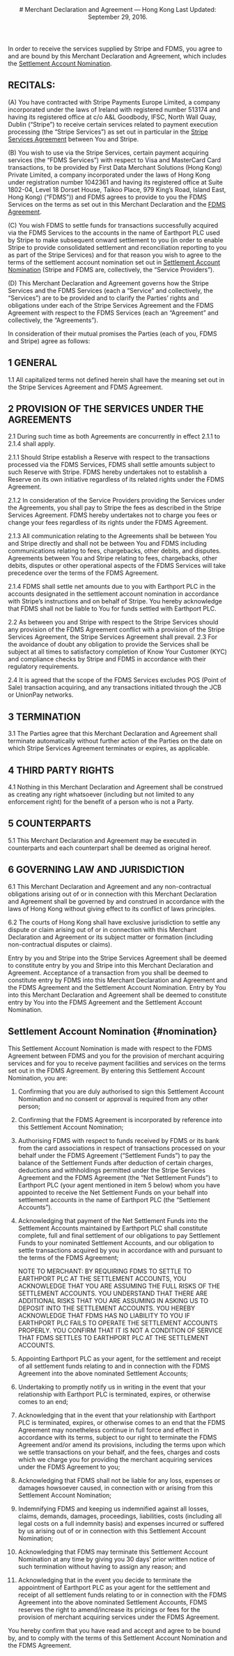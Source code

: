 <header id="tos">
# Merchant Declaration and Agreement &mdash;  Hong Kong
Last Updated: September 29, 2016. 
</header>

<section>

In order to receive the services supplied by Stripe and FDMS, you agree to and are bound by this Merchant Declaration and Agreement, which includes the [Settlement Account Nomination](#nomination).

## RECITALS:

(A) You have contracted with Stripe Payments Europe Limited, a company incorporated under the laws of Ireland with registered number 513174 and having its registered office at c/o A&L Goodbody, IFSC, North Wall Quay, Dublin (“Stripe”) to receive certain services related to payment execution processing (the “Stripe Services”) as set out in particular in the [Stripe Services Agreement](https://stripe.com/hk/legal) between You and Stripe.

(B) You wish to use via the Stripe Services, certain payment acquiring services (the “FDMS Services”) with respect to Visa and MasterCard Card transactions, to be provided by First Data Merchant Solutions (Hong Kong) Private Limited, a company incorporated under the laws of Hong Kong under registration number 1042361 and having its registered office at Suite 1802-04, Level 18 Dorset House, Taikoo Place, 979 King’s Road, Island East, Hong Kong) (“FDMS”)) and FDMS agrees to provide to you the FDMS Services on the terms as set out in this Merchant Declaration and the [FDMS Agreement](https://stripe.com/files/legal/FDMS_Agreement.pdf).

(C) You wish FDMS to settle funds for transactions successfully acquired via the FDMS Services to the accounts in the name of Earthport PLC used by Stripe to make subsequent onward settlement to you (in order to enable Stripe to provide consolidated settlement and reconciliation reporting to you as part of the Stripe Services) and for that reason you wish to agree to the terms of the settlement account nomination set out in [Settlement Account Nomination](#nomination) (Stripe and FDMS are, collectively, the “Service Providers”).

(D) This Merchant Declaration and Agreement governs how the Stripe Services and the FDMS Services (each a “Service” and collectively, the “Services”) are to be provided and to clarify the Parties’ rights and obligations under each of the Stripe Services Agreement and the FDMS Agreement with respect to the FDMS Services (each an “Agreement” and collectively, the “Agreements”).

In consideration of their mutual promises the Parties (each of you, FDMS and Stripe) agree as follows:

## 1 GENERAL

1.1 All capitalized terms not defined herein shall have the meaning set out in the Stripe Services Agreement and FDMS Agreement.

## 2 PROVISION OF THE SERVICES UNDER THE AGREEMENTS

2.1 During such time as both Agreements are concurrently in effect 2.1.1 to 2.1.4 shall apply.

2.1.1 Should Stripe establish a Reserve with respect to the transactions processed via the FDMS Services, FDMS shall settle amounts subject to such Reserve with Stripe. FDMS hereby undertakes not to establish a Reserve on its own initiative regardless of its related rights under the FDMS Agreement.

2.1.2 In consideration of the Service Providers providing the Services under the Agreements, you shall pay to Stripe the fees as described in the Stripe Services Agreement. FDMS hereby undertakes not to charge you fees or change your fees regardless of its rights under the FDMS Agreement.

2.1.3 All communication relating to the Agreements shall be between You and Stripe directly and shall not be between You and FDMS including communications relating to fees, chargebacks, other debits, and disputes. Agreements between You and Stripe relating to fees, chargebacks, other debits, disputes or other operational aspects of the FDMS Services will take precedence over the terms of the FDMS Agreement.

2.1.4 FDMS shall settle net amounts due to you with Earthport PLC in the accounts designated in the settlement account nomination in accordance with Stripe’s instructions and on behalf of Stripe. You hereby acknowledge that FDMS shall not be liable to You for funds settled with Earthport PLC.

2.2 As between you and Stripe with respect to the Stripe Services should any provision of the FDMS Agreement conflict with a provision of the Stripe Services Agreement, the Stripe Services Agreement shall prevail.
2.3 For the avoidance of doubt any obligation to provide the Services shall be subject at all times to satisfactory completion of Know Your Customer (KYC) and compliance checks by Stripe and FDMS in accordance with their regulatory requirements.

2.4 It is agreed that the scope of the FDMS Services excludes POS (Point of Sale) transaction acquiring, and any transactions initiated through the JCB or UnionPay networks.

## 3 TERMINATION

3.1 The Parties agree that this Merchant Declaration and Agreement shall terminate automatically without further action of the Parties on the date on which Stripe Services Agreement terminates or expires, as applicable.

## 4 THIRD PARTY RIGHTS

4.1 Nothing in this Merchant Declaration and Agreement shall be construed as creating any right whatsoever (including but not limited to any enforcement right) for the benefit of a person who is not a Party.

## 5 COUNTERPARTS

5.1 This Merchant Declaration and Agreement may be executed in counterparts and each counterpart shall be deemed as original hereof.

## 6 GOVERNING LAW AND JURISDICTION

6.1 This Merchant Declaration and Agreement and any non-contractual obligations arising out of or in connection with this Merchant Declaration and Agreement shall be governed by and construed in accordance with the laws of Hong Kong without giving effect to its conflict of laws principles.

6.2 The courts of Hong Kong shall have exclusive jurisdiction to settle any dispute or claim arising out of or in connection with this Merchant Declaration and Agreement or its subject matter or formation (including non-contractual disputes or claims).

Entry by you and Stripe into the Stripe Services Agreement shall be deemed to constitute entry by you and Stripe into this Merchant Declaration and Agreement. Acceptance of a transaction from you shall be deemed to constitute entry by FDMS into this Merchant Declaration and Agreement and the FDMS Agreement and the Settlement Account Nomination. Entry by You into this Merchant Declaration and Agreement shall be deemed to constitute entry by You into the FDMS Agreement and the Settlement Account Nomination.

</section>

<section>

# Settlement Account Nomination {#nomination}

This Settlement Account Nomination is made with respect to the FDMS Agreement between FDMS and you for the provision of merchant acquiring services and for you to receive payment facilities and services on the terms set out in the FDMS Agreement. By entering this Settlement Account Nomination, you are:

1. Confirming that you are duly authorised to sign this Settlement Account Nomination and no consent or approval is required from any other person;

2. Confirming that the FDMS Agreement is incorporated by reference into this Settlement Account Nomination;

3. Authorising FDMS with respect to funds received by FDMS or its bank from the card associations in respect of transactions processed on your behalf under the FDMS Agreement (“Settlement Funds”) to pay the balance of the Settlement Funds after deduction of certain charges, deductions and withholdings permitted under the Stripe Services Agreement and the FDMS Agreement (the “Net Settlement Funds”) to Earthport PLC (your agent mentioned in item 5 below) whom you have appointed to receive the Net Settlement Funds on your behalf into settlement accounts in the name of Earthport PLC (the “Settlement Accounts”).

4. Acknowledging that payment of the Net Settlement Funds into the Settlement Accounts maintained by Earthport PLC shall constitute complete, full and final settlement of our obligations to pay Settlement Funds to your nominated Settlement Accounts, and our obligation to settle transactions acquired by you in accordance with and pursuant to the terms of the FDMS Agreement;

    NOTE TO MERCHANT: BY REQUIRING FDMS TO SETTLE TO EARTHPORT PLC AT THE SETTLEMENT ACCOUNTS, YOU ACKNOWLEDGE THAT YOU ARE ASSUMING THE FULL RISKS OF THE SETTLEMENT ACCOUNTS. YOU UNDERSTAND THAT THERE ARE ADDITIONAL RISKS THAT YOU ARE ASSUMING IN ASKING US TO DEPOSIT INTO THE SETTLEMENT ACCOUNTS. YOU HEREBY ACKNOWLEDGE THAT FDMS HAS NO LIABILITY TO YOU IF EARTHPORT PLC FAILS TO OPERATE THE SETTLEMENT ACCOUNTS PROPERLY. YOU CONFIRM THAT IT IS NOT A CONDITION OF SERVICE THAT FDMS SETTLES TO EARTHPORT PLC AT THE SETTLEMENT ACCOUNTS.

5. Appointing Earthport PLC as your agent, for the settlement and receipt of all settlement funds relating to and in connection with the FDMS Agreement into the above nominated Settlement Accounts;

6. Undertaking to promptly notify us in writing in the event that your relationship with Earthport PLC is terminated, expires, or otherwise comes to an end;

7. Acknowledging that in the event that your relationship with Earthport PLC is terminated, expires, or otherwise comes to an end that the FDMS Agreement may nonetheless continue in full force and effect in accordance with its terms, subject to our right to terminate the FDMS Agreement and/or amend its provisions, including the terms upon which we settle transactions on your behalf, and the fees, charges and costs which we charge you for providing the merchant acquiring services under the FDMS Agreement to you;

8. Acknowledging that FDMS shall not be liable for any loss, expenses or damages howsoever caused, in connection with or arising from this Settlement Account Nomination;

9. Indemnifying FDMS and keeping us indemnified against all losses, claims, demands, damages, proceedings, liabilities, costs (including all legal costs on a full indemnity basis) and expenses incurred or suffered by us arising out of or in connection with this Settlement Account Nomination;

10. Acknowledging that FDMS may terminate this Settlement Account Nomination at any time by giving you 30 days’ prior written notice of such termination without having to assign any reason; and

11. Acknowledging that in the event you decide to terminate the appointment of Earthport PLC as your agent for the settlement and receipt of all settlement funds relating to or in connection with the FDMS Agreement into the above nominated Settlement Accounts, FDMS reserves the right to amend/increase its pricings or fees for the provision of merchant acquiring services under the FDMS Agreement.

You hereby confirm that you have read and accept and agree to be bound by, and to comply with the terms of this Settlement Account Nomination and the FDMS Agreement.

</section>
